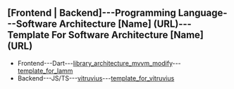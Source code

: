 ## [Frontend | Backend]---Programming Language---Software Architecture [Name] (URL)---Template For Software Architecture [Name] (URL)

- Frontend---Dart---[library_architecture_mvvm_modify](https://github.com/antonpichka/library_architecture_mvvm_modify)---[template_for_lamm](https://github.com/antonpichka/template_for_lamm)
- Backend---JS/TS---[vitruvius](https://github.com/antonpichka/vitruvius)---[template_for_vitruvius](https://github.com/antonpichka/template_for_vitruvius)

